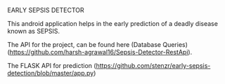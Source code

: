 EARLY SEPSIS DETECTOR

This android application helps in the early prediction of a deadly disease known as SEPSIS.

The API for the project, can be found here (Database Queries)
(https://github.com/harsh-agrawal16/Sepsis-Detector-RestApi).

The FLASK API for prediction 
(https://github.com/stenzr/early-sepsis-detection/blob/master/app.py)
